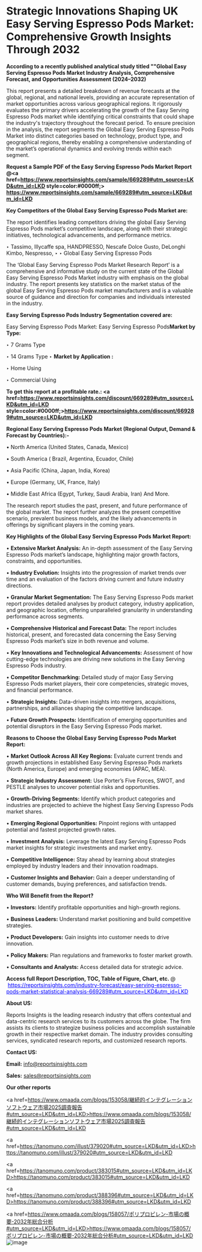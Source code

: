 # Strategic Innovations Shaping UK Easy Serving Espresso Pods Market: Comprehensive Growth Insights Through 2032

<strong>According to a recently published analytical study titled ""Global Easy Serving Espresso Pods Market Industry Analysis, Comprehensive Forecast, and Opportunities Assessment (2024–2032)</strong>

This report presents a detailed breakdown of revenue forecasts at the global, regional, and national levels, providing an accurate representation of market opportunities across various geographical regions. It rigorously evaluates the primary drivers accelerating the growth of the Easy Serving Espresso Pods market while identifying critical constraints that could shape the industry's trajectory throughout the forecast period. To ensure precision in the analysis, the report segments the Global Easy Serving Espresso Pods Market into distinct categories based on technology, product type, and geographical regions, thereby enabling a comprehensive understanding of the market’s operational dynamics and evolving trends within each segment.

<strong>Request a Sample PDF of the Easy Serving Espresso Pods Market Report </strong><strong>@<a href=https://www.reportsinsights.com/sample/669289#utm_source=LKD&utm_id=LKD style=color:#0000ff;> https://www.reportsinsights.com/sample/669289#utm_source=LKD&utm_id=LKD</a></strong></font>

<strong>Key Competitors of the Global Easy Serving Espresso Pods Market are:</strong>

The report identifies leading competitors driving the global Easy Serving Espresso Pods market’s competitive landscape, along with their strategic initiatives, technological advancements, and performance metrics.

‣ Tassimo, Illycaffe spa, HANDPRESSO, Nescafe Dolce Gusto, DeLonghi Kimbo, Nespresso,
‣ 
‣ Global Easy Serving Espresso Pods

The ‘Global Easy Serving Espresso Pods Market Research Report’ is a comprehensive and informative study on the current state of the Global Easy Serving Espresso Pods Market industry with emphasis on the global industry. The report presents key statistics on the market status of the global Easy Serving Espresso Pods market manufacturers and is a valuable source of guidance and direction for companies and individuals interested in the industry.

<strong>Easy Serving Espresso Pods Industry Segmentation covered are:</strong>

Easy Serving Espresso Pods Market: 
Easy Serving Espresso Pods<strong>Market by Type:</strong>

‣ 7 Grams Type

‣ 14 Grams Type
‣ 
<strong>Market by Application :</strong>

‣ Home Using

‣ Commercial Using

<strong>To get this report at a profitable rate.: <a href=https://www.reportsinsights.com/discount/669289#utm_source=LKD&utm_id=LKD style=color:#0000ff;>https://www.reportsinsights.com/discount/669289#utm_source=LKD&utm_id=LKD</a></strong></font>

<strong>Regional Easy Serving Espresso Pods Market (Regional Output, Demand &amp; Forecast by Countries):-</strong>

• North America (United States, Canada, Mexico)

• South America ( Brazil, Argentina, Ecuador, Chile)

• Asia Pacific (China, Japan, India, Korea)

• Europe (Germany, UK, France, Italy)

• Middle East Africa (Egypt, Turkey, Saudi Arabia, Iran) And More.

The research report studies the past, present, and future performance of the global market. The report further analyzes the present competitive scenario, prevalent business models, and the likely advancements in offerings by significant players in the coming years.

<strong>Key Highlights of the Global Easy Serving Espresso Pods Market Report:</strong>

• <strong>Extensive Market Analysis:</strong> An in-depth assessment of the Easy Serving Espresso Pods market’s landscape, highlighting major growth factors, constraints, and opportunities.

• <strong>Industry Evolution:</strong> Insights into the progression of market trends over time and an evaluation of the factors driving current and future industry directions.

• <strong>Granular Market Segmentation:</strong> The Easy Serving Espresso Pods market report provides detailed analyses by product category, industry application, and geographic location, offering unparalleled granularity in understanding performance across segments.

• <strong>Comprehensive Historical and Forecast Data:</strong> The report includes historical, present, and forecasted data concerning the Easy Serving Espresso Pods market’s size in both revenue and volume.

• <strong>Key Innovations and Technological Advancements:</strong> Assessment of how cutting-edge technologies are driving new solutions in the Easy Serving Espresso Pods industry.

• <strong>Competitor Benchmarking:</strong> Detailed study of major Easy Serving Espresso Pods market players, their core competencies, strategic moves, and financial performance.

• <strong>Strategic Insights:</strong> Data-driven insights into mergers, acquisitions, partnerships, and alliances shaping the competitive landscape.

• <strong>Future Growth Prospects:</strong> Identification of emerging opportunities and potential disruptors in the Easy Serving Espresso Pods market.

<strong>Reasons to Choose the Global Easy Serving Espresso Pods Market Report:</strong>

• <strong>Market Outlook Across All Key Regions:</strong> Evaluate current trends and growth projections in established Easy Serving Espresso Pods markets (North America, Europe) and emerging economies (APAC, MEA).

• <strong>Strategic Industry Assessment:</strong> Use Porter’s Five Forces, SWOT, and PESTLE analyses to uncover potential risks and opportunities.

• <strong>Growth-Driving Segments:</strong> Identify which product categories and industries are projected to achieve the highest Easy Serving Espresso Pods market shares.

• <strong>Emerging Regional Opportunities:</strong> Pinpoint regions with untapped potential and fastest projected growth rates.

• <strong>Investment Analysis:</strong> Leverage the latest Easy Serving Espresso Pods market insights for strategic investments and market entry.

• <strong>Competitive Intelligence:</strong> Stay ahead by learning about strategies employed by industry leaders and their innovation roadmaps.

• <strong>Customer Insights and Behavior:</strong> Gain a deeper understanding of customer demands, buying preferences, and satisfaction trends.

<strong>Who Will Benefit from the Report?</strong>

• <strong>Investors:</strong> Identify profitable opportunities and high-growth regions.

• <strong>Business Leaders:</strong> Understand market positioning and build competitive strategies.

• <strong>Product Developers:</strong> Gain insights into customer needs to drive innovation.

• <strong>Policy Makers:</strong> Plan regulations and frameworks to foster market growth.

• <strong>Consultants and Analysts:</strong> Access detailed data for strategic advice.
</ul>
<strong>Access full Report Description, TOC, Table of Figure, Chart, etc. </strong>@  <a href=https://reportsinsights.com/industry-forecast/easy-serving-espresso-pods-market-statistical-analysis-669289#utm_source=LKD&utm_id=LKD style=color:#0000ff;>https://reportsinsights.com/industry-forecast/easy-serving-espresso-pods-market-statistical-analysis-669289#utm_source=LKD&utm_id=LKD</a></font>

<strong><strong>About US</strong>:</strong>

Reports Insights is the leading research industry that offers contextual and data-centric research services to its customers across the globe. The firm assists its clients to strategize business policies and accomplish sustainable growth in their respective market domain. The industry provides consulting services, syndicated research reports, and customized research reports.

<strong>Contact US:</strong>

<p class=""""><b>Email:</b> <a href=mailto:info@reportsinsights.com>info@reportsinsights.com</a></p>
<p class=""""><b>Sales:</b> <a href=mailto:sales@reportsinsights.com>sales@reportsinsights.com</a></p>

<strong>Our other reports</strong>

<a href=https://www.omaada.com/blogs/153058/継続的インテグレーションソフトウェア市場2025調査報告#utm_source=LKD&utm_id=LKD>https://www.omaada.com/blogs/153058/継続的インテグレーションソフトウェア市場2025調査報告#utm_source=LKD&utm_id=LKD</a>

<a href=https://tanomuno.com/illust/379020#utm_source=LKD&utm_id=LKD>https://tanomuno.com/illust/379020#utm_source=LKD&utm_id=LKD</a>

<a href=https://tanomuno.com/product/383015#utm_source=LKD&utm_id=LKD>https://tanomuno.com/product/383015#utm_source=LKD&utm_id=LKD</a>

<a href=https://tanomuno.com/product/388396#utm_source=LKD&utm_id=LKD>https://tanomuno.com/product/388396#utm_source=LKD&utm_id=LKD</a>

<a href=https://www.omaada.com/blogs/158057/ポリプロピレン-市場の概要-2032年総合分析#utm_source=LKD&utm_id=LKD>https://www.omaada.com/blogs/158057/ポリプロピレン-市場の概要-2032年総合分析#utm_source=LKD&utm_id=LKD</a>
![image](https://github.com/user-attachments/assets/5eae4e8e-cdd2-45fc-a491-a8862ec532d0)
